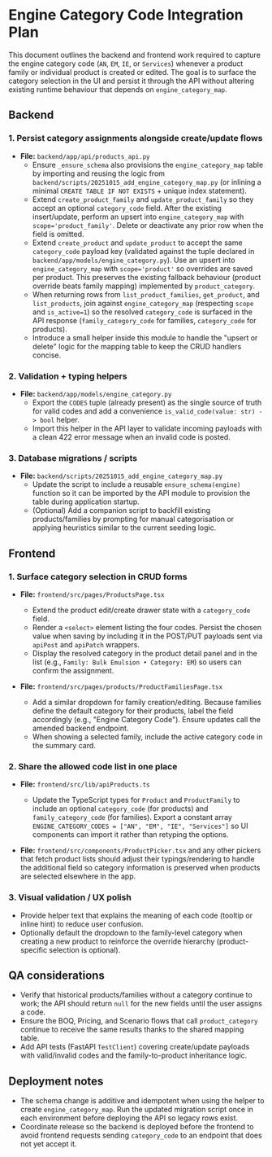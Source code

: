 # Engine Category Code Integration Plan

This document outlines the backend and frontend work required to capture the
engine category code (`AN`, `EM`, `IE`, or `Services`) whenever a product family
or individual product is created or edited. The goal is to surface the category
selection in the UI and persist it through the API without altering existing
runtime behaviour that depends on `engine_category_map`.

## Backend

### 1. Persist category assignments alongside create/update flows

- **File:** `backend/app/api/products_api.py`
  - Ensure `_ensure_schema` also provisions the `engine_category_map` table by
    importing and reusing the logic from
    `backend/scripts/20251015_add_engine_category_map.py` (or inlining a minimal
    `CREATE TABLE IF NOT EXISTS` + unique index statement).
  - Extend `create_product_family` and `update_product_family` so they accept an
    optional `category_code` field. After the existing insert/update, perform an
    upsert into `engine_category_map` with `scope='product_family'`. Delete or
    deactivate any prior row when the field is omitted.
  - Extend `create_product` and `update_product` to accept the same
    `category_code` payload key (validated against the tuple declared in
    `backend/app/models/engine_category.py`). Use an upsert into
    `engine_category_map` with `scope='product'` so overrides are saved per
    product. This preserves the existing fallback behaviour (product override
    beats family mapping) implemented by `product_category`.
  - When returning rows from `list_product_families`, `get_product`, and
    `list_products`, join against `engine_category_map` (respecting `scope` and
    `is_active=1`) so the resolved `category_code` is surfaced in the API
    response (`family_category_code` for families, `category_code` for products).
  - Introduce a small helper inside this module to handle the "upsert or delete"
    logic for the mapping table to keep the CRUD handlers concise.

### 2. Validation + typing helpers

- **File:** `backend/app/models/engine_category.py`
  - Export the `CODES` tuple (already present) as the single source of truth for
    valid codes and add a convenience `is_valid_code(value: str) -> bool` helper.
  - Import this helper in the API layer to validate incoming payloads with a
    clean 422 error message when an invalid code is posted.

### 3. Database migrations / scripts

- **File:** `backend/scripts/20251015_add_engine_category_map.py`
  - Update the script to include a reusable `ensure_schema(engine)` function so
    it can be imported by the API module to provision the table during
    application startup.
  - (Optional) Add a companion script to backfill existing products/families by
    prompting for manual categorisation or applying heuristics similar to the
    current seeding logic.

## Frontend

### 1. Surface category selection in CRUD forms

- **File:** `frontend/src/pages/ProductsPage.tsx`
  - Extend the product edit/create drawer state with a `category_code` field.
  - Render a `<select>` element listing the four codes. Persist the chosen value
    when saving by including it in the POST/PUT payloads sent via `apiPost` and
    `apiPatch` wrappers.
  - Display the resolved category in the product detail panel and in the list
    (e.g., `Family: Bulk Emulsion • Category: EM`) so users can confirm the
    assignment.

- **File:** `frontend/src/pages/products/ProductFamiliesPage.tsx`
  - Add a similar dropdown for family creation/editing. Because families define
    the default category for their products, label the field accordingly (e.g.,
    "Engine Category Code"). Ensure updates call the amended backend endpoint.
  - When showing a selected family, include the active category code in the
    summary card.

### 2. Share the allowed code list in one place

- **File:** `frontend/src/lib/apiProducts.ts`
  - Update the TypeScript types for `Product` and `ProductFamily` to include an
    optional `category_code` (for products) and `family_category_code` (for
    families). Export a constant array `ENGINE_CATEGORY_CODES = ["AN", "EM",
    "IE", "Services"]` so UI components can import it rather than retyping the
    options.

- **File:** `frontend/src/components/ProductPicker.tsx` and any other pickers
  that fetch product lists should adjust their typings/rendering to handle the
  additional field so category information is preserved when products are
  selected elsewhere in the app.

### 3. Visual validation / UX polish

- Provide helper text that explains the meaning of each code (tooltip or inline
  hint) to reduce user confusion.
- Optionally default the dropdown to the family-level category when creating a
  new product to reinforce the override hierarchy (product-specific selection is
  optional).

## QA considerations

- Verify that historical products/families without a category continue to work;
  the API should return `null` for the new fields until the user assigns a code.
- Ensure the BOQ, Pricing, and Scenario flows that call `product_category`
  continue to receive the same results thanks to the shared mapping table.
- Add API tests (FastAPI `TestClient`) covering create/update payloads with
  valid/invalid codes and the family-to-product inheritance logic.

## Deployment notes

- The schema change is additive and idempotent when using the helper to create
  `engine_category_map`. Run the updated migration script once in each
  environment before deploying the API so legacy rows exist.
- Coordinate release so the backend is deployed before the frontend to avoid
  frontend requests sending `category_code` to an endpoint that does not yet
  accept it.
